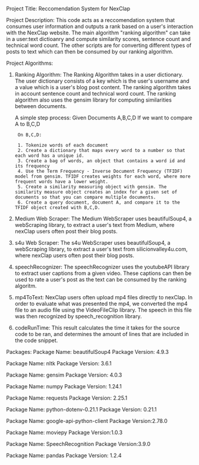 Project Title: Reccomendation System for NexClap

Project Description: This code acts as a reccomendation system that consumes user information
and outputs a rank based on a user's interaction with the NexClap website. The main algorithm
"ranking algorithm" can take in a user:text dictioanry and compute similarity scores, sentence count and technical word count. The other scripts are for converting different types of posts
to text which can then be consumed by our ranking algorithm.

Project Algorithms:

1.  Ranking Algorithm:
    The Ranking Algorithm takes in a user dictionary. The user dictionary consists of a key which
    is the user's username and a value which is a user's blog post content. The ranking algorithm
    takes in account sentence count and technical word count. The ranking algorithm also uses
    the gensim library for computing similarities between documents.

    A simple step process:
    Given Documents A,B,C,D
    If we want to compare A to B,C,D

         On B,C,D:

         1. Tokenize words of each document
         2. Create a dictionary that maps every word to a number so that each word has a unique id.
         3. Create a bag of words, an object that contains a word id and its frequency
         4. Use the Term Frequency - Inverse Document Frequency (TFIDF) model from gensim. TFIDF creates weights for each word, where more frequent words have a lower weight.
         5. Create a similarity measuring object with gensim. The similarity measure object creates an index for a given set of documents so that you can compare multiple documents.
         6. Create a query document, document A, and compare it to the TFIDF object created with B,C,D.

2.  Medium Web Scraper:
    The Medium WebScraper uses beautifulSoup4, a webScraping library, to extract
    a user's text from Medium, where nexClap users often post their blog posts.

3.  s4u Web Scraper:
    The s4u WebScraper uses beautifulSoup4, a webScraping library, to extract
    a user's text from silicionvalley4u.com, where nexClap users often post their blog posts.

4.  speechRecognizer:
    The speechRecognizer uses the youtubeAPI library to extract user captions from a given video.
    These captions can then be used to rate a user's post as the text can be consumed by the
    ranking algoritm.

5.  mp4ToText:
    NexClap users often upload mp4 files directly to nexClap. In order to evaluate what was
    presented the mp4, we converted the mp4 file to an audio file using the VideoFileClip library.
    The speech in this file was then recognized by speech_recognition library.

6.  codeRunTime:
    This result calculates the time it takes for the source code to be ran, and determines the amount of lines
    that are included in the code snippet.

Packages:
Package Name: beautifulSoup4
Package Version: 4.9.3

Package Name: nltk
Package Version: 3.6.1

Package Name: gensim
Package Version: 4.0.3

Package Name: numpy
Package Version: 1.24.1

Package Name: requests
Package Version: 2.25.1

Package Name: python-dotenv-0.21.1
Package Version: 0.21.1

Package Name: google-api-python-client
Package Version:2.78.0

Package Name: moviepy
Package Version:1.0.3

Package Name: SpeechRecognition
Package Version:3.9.0

Package Name: pandas
Package Version: 1.2.4
